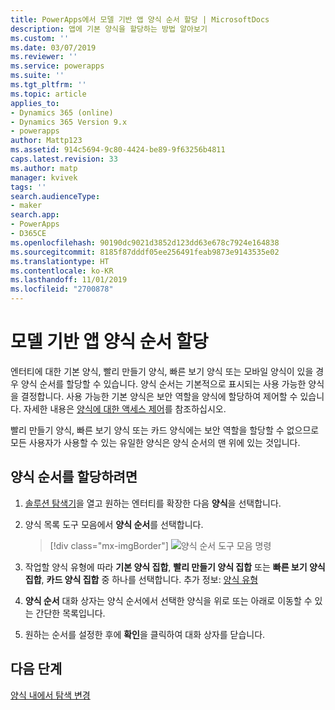 ```yaml
---
title: PowerApps에서 모델 기반 앱 양식 순서 할당 | MicrosoftDocs
description: 앱에 기본 양식을 할당하는 방법 알아보기
ms.custom: ''
ms.date: 03/07/2019
ms.reviewer: ''
ms.service: powerapps
ms.suite: ''
ms.tgt_pltfrm: ''
ms.topic: article
applies_to:
- Dynamics 365 (online)
- Dynamics 365 Version 9.x
- powerapps
author: Mattp123
ms.assetid: 914c5694-9c80-4424-be89-9f63256b4811
caps.latest.revision: 33
ms.author: matp
manager: kvivek
tags: ''
search.audienceType:
- maker
search.app:
- PowerApps
- D365CE
ms.openlocfilehash: 90190dc9021d3852d123dd63e678c7924e164838
ms.sourcegitcommit: 8185f87dddf05ee256491feab9873e9143535e02
ms.translationtype: HT
ms.contentlocale: ko-KR
ms.lasthandoff: 11/01/2019
ms.locfileid: "2700878"
---
```

# <a name="assign-model-driven-app-form-order"></a>모델 기반 앱 양식 순서 할당

 엔터티에 대한 기본 양식, 빨리 만들기 양식, 빠른 보기 양식 또는 모바일 양식이 있을 경우 양식 순서를 할당할 수 있습니다. 양식 순서는 기본적으로 표시되는 사용 가능한 양식을 결정합니다. 사용 가능한 기본 양식은 보안 역할을 양식에 할당하여 제어할 수 있습니다. 자세한 내용은 [양식에 대한 액세스 제어](control-access-forms.md)를 참조하십시오.  
  
 빨리 만들기 양식, 빠른 보기 양식 또는 카드 양식에는 보안 역할을 할당할 수 없으므로 모든 사용자가 사용할 수 있는 유일한 양식은 양식 순서의 맨 위에 있는 것입니다.  
  
## <a name="to-assign-a-form-order"></a>양식 순서를 할당하려면  
  
1.  [솔루션 탐색기](advanced-navigation.md#solution-explorer)을 열고 원하는 엔터티를 확장한 다음 **양식**을 선택합니다.  
  
2.  양식 목록 도구 모음에서 **양식 순서**를 선택합니다.  

     > [!div class="mx-imgBorder"] 
     > ![양식 순서 도구 모음 명령](media/form-order.png)
  
3.  작업할 양식 유형에 따라 **기본 양식 집합**, **빨리 만들기 양식 집합** 또는 **빠른 보기 양식 집합**, **카드 양식 집합** 중 하나를 선택합니다. 추가 정보: [양식 유형](types-forms.md) 
  
4.  **양식 순서** 대화 상자는 양식 순서에서 선택한 양식을 위로 또는 아래로 이동할 수 있는 간단한 목록입니다.  
  
5.  원하는 순서를 설정한 후에 **확인**을 클릭하여 대화 상자를 닫습니다.  

## <a name="next-steps"></a>다음 단계

[양식 내에서 탐색 변경](use-the-form-editor-legacy.md)
